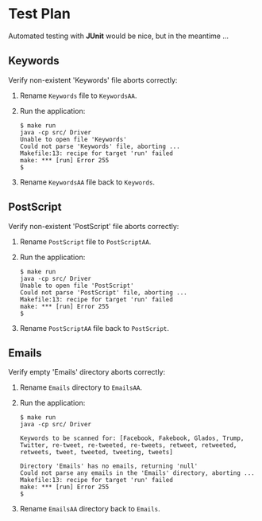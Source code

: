 # Test Plan

Automated testing with __JUnit__ would be nice, but in the meantime ...

## Keywords

Verify non-existent 'Keywords' file aborts correctly:

1) Rename `Keywords` file to `KeywordsAA`.

2) Run the application:

	```
	$ make run
	java -cp src/ Driver
	Unable to open file 'Keywords'
	Could not parse 'Keywords' file, aborting ...
	Makefile:13: recipe for target 'run' failed
	make: *** [run] Error 255
	$
	```

3) Rename `KeywordsAA` file back to `Keywords`.

## PostScript

Verify non-existent 'PostScript' file aborts correctly:

1) Rename `PostScript` file to `PostScriptAA`.

2) Run the application:

	```
	$ make run
	java -cp src/ Driver
	Unable to open file 'PostScript'
	Could not parse 'PostScript' file, aborting ...
	Makefile:13: recipe for target 'run' failed
	make: *** [run] Error 255
	$
	```

3) Rename `PostScriptAA` file back to `PostScript`.

## Emails

Verify empty 'Emails' directory aborts correctly:

1) Rename `Emails` directory to `EmailsAA`.

2) Run the application:

	```
    $ make run
    java -cp src/ Driver
    
    Keywords to be scanned for: [Facebook, Fakebook, Glados, Trump, Twitter, re-tweet, re-tweeted, re-tweets, retweet, retweeted, retweets, tweet, tweeted, tweeting, tweets]
    
    Directory 'Emails' has no emails, returning 'null'
    Could not parse any emails in the 'Emails' directory, aborting ...
    Makefile:13: recipe for target 'run' failed
    make: *** [run] Error 255
    $
	```

3) Rename `EmailsAA` directory back to `Emails`.
